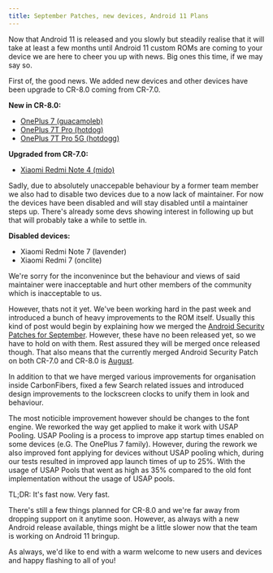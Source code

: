 ```yaml
---
title: September Patches, new devices, Android 11 Plans
---
```


Now that Android 11 is released and you slowly but steadily realise that it will take at least a few months until Android 11 custom ROMs are coming to your device we are here to cheer you up with news. Big ones this time, if we may say so.

First of, the good news. We added new devices and other devices have been upgrade to CR-8.0 coming from CR-7.0.

**New in CR-8.0:**
* [OnePlus 7 (guacamoleb)](https://get.carbonrom.org/device-guacamoleb.html)
* [OnePlus 7T Pro (hotdog)](https://get.carbonrom.org/device-hotdog.html)
* [OnePlus 7T Pro 5G (hotdogg)](https://get.carbonrom.org/device-hotdogg.html)

**Upgraded from CR-7.0:**
* [Xiaomi Redmi Note 4 (mido)](https://get.carbonrom.org/device-mido.html)

Sadly, due to absolutely unaccepable behaviour by a former team member we also had to disable two devices due to a now lack of maintainer.
For now the devices have been disabled and will stay disabled until a maintainer steps up. There's already some devs showing interest in following up but that will probably take a while to settle in.

**Disabled devices:**
* Xiaomi Redmi Note 7 (lavender)
* Xiaomi Redmi 7 (onclite)

We're sorry for the inconvenince but the behaviour and views of said maintainer were inacceptable and hurt other members of the community which is inacceptable to us.

However, thats not it yet. We've been working hard in the past week and introduced a bunch of heavy improvements to the ROM itself. Usually this kind of post would begin by explaining how we merged the [Android Security Patches for September](https://source.android.com/security/bulletin/2020-09-01). However, these have no been released yet, so we have to hold on with them. Rest assured they will be merged once released though. That also means that the currently merged Android Security Patch on both CR-7.0 and CR-8.0 is [August](https://source.android.com/security/bulletin/2020-08-01).

In addition to that we have merged various improvements for organisation inside CarbonFibers, fixed a few Search related issues and introduced design improvements to the lockscreen clocks to unify them in look and behaviour.

The most noticible improvement however should be changes to the font engine. We reworked the way get applied to make it work with USAP Pooling. USAP Pooling is a process to improve app startup times enabled on some devices (e.G. The OnePlus 7 family). However, during the rework we also improved font applying for devices without USAP pooling which, during our tests resulted in improved app launch times of up to 25%. With the usage of USAP Pools that went as high as 35% compared to the old font implementation without the usage of USAP pools.

TL;DR: It's fast now. Very fast.

There's still a few things planned for CR-8.0 and we're far away from dropping support on it anytime soon. However, as always with a new Android release available, things might be a little slower now that the team is working on Android 11 bringup.

As always, we'd like to end with a warm welcome to new users and devices and happy flashing to all of you!